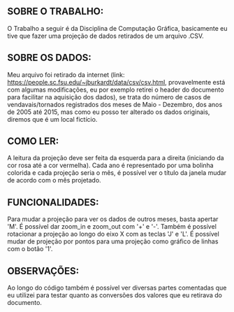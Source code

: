 ## SOBRE O TRABALHO:

O Trabalho a seguir é da Disciplina de Computação Gráfica, basicamente eu tive que fazer uma projeção de dados retirados de um arquivo .CSV.

## SOBRE OS DADOS:

Meu arquivo foi retirado da internet (link: https://people.sc.fsu.edu/~jburkardt/data/csv/csv.html, provavelmente está com algumas modificações, eu por exemplo retirei o header do documento para facilitar na aquisição dos dados), se trata do número de casos de vendavais/tornados registrados dos meses de Maio - Dezembro, dos anos de 2005 até 2015, mas como eu posso ter alterado os dados originais, diremos que é um local fictício. 

## COMO LER:

A leitura da projeção deve ser feita da esquerda para a direita (iniciando da cor rosa até a cor vermelha). Cada ano é representado por uma bolinha colorida e cada projeção seria o mês, é possível 
ver o título da janela mudar de acordo com o mês projetado. 

## FUNCIONALIDADES:

Para mudar a projeção para ver os dados de outros meses, basta apertar 'M'. 
É possível dar zoom_in e zoom_out com '+' e '-'.
Também é possível rotacionar a projeção ao longo do eixo X com as teclas 'J' e 'L'.
É possível mudar de projeção por pontos para uma projeção como gráfico de linhas com o botão '1'.

## OBSERVAÇÕES:

Ao longo do código também é possível ver diversas partes comentadas que eu utilizei para testar quanto as conversões dos valores que eu retirava do documento.
